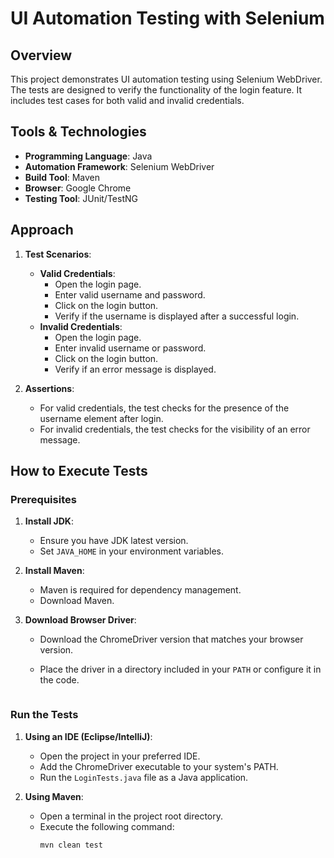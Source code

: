 # UI Automation Testing with Selenium

## Overview
This project demonstrates UI automation testing using Selenium WebDriver. The tests are designed to verify the functionality of the login feature. It includes test cases for both valid and invalid credentials.

## Tools & Technologies
- **Programming Language**: Java
- **Automation Framework**: Selenium WebDriver
- **Build Tool**: Maven
- **Browser**: Google Chrome
- **Testing Tool**: JUnit/TestNG

## Approach
1. **Test Scenarios**:
   - **Valid Credentials**:
     - Open the login page.
     - Enter valid username and password.
     - Click on the login button.
     - Verify if the username is displayed after a successful login.
   - **Invalid Credentials**:
     - Open the login page.
     - Enter invalid username or password.
     - Click on the login button.
     - Verify if an error message is displayed.

2. **Assertions**:
   - For valid credentials, the test checks for the presence of the username element after login.
   - For invalid credentials, the test checks for the visibility of an error message.

## How to Execute Tests

### Prerequisites
1. **Install JDK**:
   - Ensure you have JDK latest version.
   - Set `JAVA_HOME` in your environment variables.

2. **Install Maven**:
   - Maven is required for dependency management.
   - Download Maven.

3. **Download Browser Driver**:
   - Download the ChromeDriver version that matches your browser version.
   - Place the driver in a directory included in your `PATH` or configure it in the code.

     ```

### Run the Tests
1. **Using an IDE (Eclipse/IntelliJ)**:
   - Open the project in your preferred IDE.
   - Add the ChromeDriver executable to your system's PATH.
   - Run the `LoginTests.java` file as a Java application.

2. **Using Maven**:
   - Open a terminal in the project root directory.
   - Execute the following command:
     ```bash
     mvn clean test
     ```

